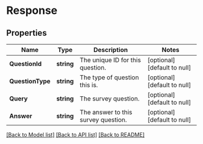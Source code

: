 # Response

## Properties
Name | Type | Description | Notes
------------ | ------------- | ------------- | -------------
**QuestionId** | **string** | The unique ID for this question. | [optional] [default to null]
**QuestionType** | **string** | The type of question this is. | [optional] [default to null]
**Query** | **string** | The survey question. | [optional] [default to null]
**Answer** | **string** | The answer to this survey question. | [optional] [default to null]

[[Back to Model list]](../README.md#documentation-for-models) [[Back to API list]](../README.md#documentation-for-api-endpoints) [[Back to README]](../README.md)


